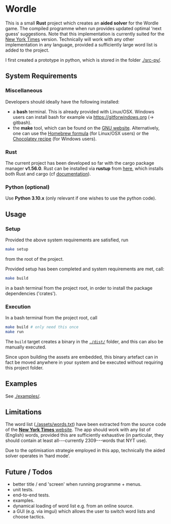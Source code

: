 # Wordle #

This is a small **Rust** project which creates an **aided solver** for the Wordle game.
The compiled programme when run provides updated optimal ‘next guess‘ suggestions.
Note that this implementation is currently suited for the [New York Times](https://www.nytimes.com/games/wordle/index.html) version. Technically will work with any other implementation in any language, provided a sufficiently large word list is added to the project.

I first created a prototype in python, which is stored in the folder [./src-py/](src-py/).

## System Requirements ##

### Miscellaneous ###

Developers should ideally have the following installed:

- a **bash** terminal. This is already provided with Linux/OSX.
  Windows users can install bash for example via <https://gitforwindows.org> (-> gitbash).
- the **make** tool, which can be found on the [GNU website](https://www.gnu.org/software/make).
  Alternatively, one can use
  the [Homebrew formula](https://formulae.brew.sh/formula/make) (for Linux/OSX users)
  or the [Chocolatey recipe](https://community.chocolatey.org/packages/make) (for Windows users).

### Rust ###

The current project has been developed so far with the cargo package manager **v1.56.0**.
Rust can be installed via **rustup** from [here](https://www.rust-lang.org/tools/install),
which installs both Rust and cargo
(cf [documentation](https://doc.rust-lang.org/cargo/getting-started/installation.html)).

### Python (optional) ###

Use **Python 3.10.x** (only relevant if one wishes to use the python code).

## Usage ##

### Setup ###

Provided the above system requirements are satisfied, run
```bash
make setup
```
from the root of the project.

Provided setup has been completed and system requirements are met, call:
```bash
make build
```
in a bash terminal from the project root,
in order to install the package dependencies ('crates').

### Execution ###

In a bash terminal from the project root, call
```bash
make build # only need this once
make run
```
The `build` target creates a binary in the [`./dist/`](dist/) folder,
and this can also be manually executed.

Since upon building the assets are embedded, this binary artefact can in fact be
moved anywhere in your system and be executed without requiring this project folder.

## Examples ##

See [./examples/](examples/).

## Limitations ##

The word list ([./assets/words.txt](assets/words.txt)) have been extracted from the source
code of the [**New York Times** website](https://www.nytimes.com/games/wordle/index.html).
The app should work with any list of (English) words, provided this are sufficiently exhaustive
(in particular, they should contain at least all---currently 2309---words that NYT use).

Due to the optimisation strategie employed in this app,
technically the aided solver operates in ‘hard mode‘.

## Future / Todos ##

- better title / end 'screen' when running programme + menus.
- unit tests.
- end-to-end tests.
- examples.
- dynamical loading of word list e.g. from an online source.
- a GUI (e.g. via imgui) which allows the user to switch word lists and choose tactics.
